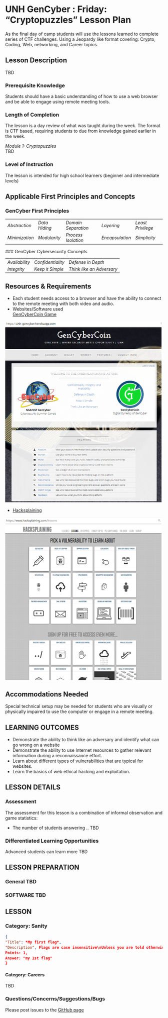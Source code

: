 # UNH GenCyber : Friday: “Cryptopuzzles” Lesson Plan
As the final day of camp students will use the lessons learned to complete series of CTF challenges.  Using a Jeopardy like format covering: Crypto, Coding, Web, networking, and Career topics. 

## Lesson Description
TBD

### Prerequisite Knowledge
Students should have a basic understanding of how to use a web browser and be able to engage using remote meeting tools.

### Length of Completion
The lesson is a day review of what was taught during the week. The format is CTF based, requiring students to due from knowledge gained earlier in the week.

*Module 1: Cryptopuzzles*  
TBD
### Level of Instruction
The lesson is intended for high school learners (beginner and intermediate levels)

## Applicable First Principles and Concepts

### GenCyber First Principles
<table border="0">
 <tr>
  <td><i>Abstraction</i></td>
   <td><i>Data Hiding</i></td>
   <td><i>Domain Separation</i></td>
   <td><i>Layering</i></td>
   <td><i>Least Privilege</i></td>
 </tr>
 <tr>
   <td><i>Minimization</i></td>
   <td><i>Modularity</i></td>
   <td><i>Process Isolation</i></td>
   <td><i>Encapsulation</i></td>
  <td><i>Simplicity</i></td>
 </tr>
</table>
### GenCyber Cybersecurity Concepts
<table border="0">
 <tr>
  <td><i>Availability</i></td>
  <td><i>Confidentiality</i></td>
  <td><i>Defense in Depth</i></td>
 </tr>
 <tr>
  <td><i>Integrity</i></td>
  <td><i>Keep it Simple</i></td>
  <td><i>Think like an Adversary</i></td>
 </tr>
</table>
 
## Resources & Requirements
- Each student needs access to a browser and have the ability to connect to the remote meeting with both video and audio.
- Websites/Software used  
[GenCyberCoin Game](https://github.com/vitalyford/gencybercoin)  
<img src="images/gencybercoin.png" alt="drawing" width="500"/>  

- [Hacksplaining](https://hacksplaining.com)  
<img src="images/hacksplaining.png" alt="drawing" width="500"/>  

## Accommodations Needed
Special technical setup may be needed for students who are visually or physically impaired to use the
computer or engage in a remote meeting.

## LEARNING OUTCOMES
- Demonstrate the ability to think like an adversary and identify what can go wrong on a website
- Demonstrate the ability to use Internet resources to gather relevant information during a reconnaissance effort.
- Learn about different types of vulnerabilities that are typical for websites.
- Learn the basics of web ethical hacking and exploitation.

## LESSON DETAILS
### Assessment
The assessment for this lesson is a combination of informal observation and game statistics:
- The number of students answering .. TBD

### Differentiated Learning Opportunities
Advanced students can learn more TBD
## LESSON PREPARATION
### General TBD
### SOFTWARE TBD
## LESSON 
### Category: Sanity  
```json
{
"Title": *My first flag*,
"Description", Flags are case insensitive\nUnless you are told otherwise flags are given in this format flag{my 1st flag}.\nBrute forcing is never the correct approach.\n\nThis message contains the flag for this puzzle.  \n\nGood luck and happy hunting!,
Points: 1,
Answer: "my 1st flag"
}
```
#### Category: Careers  
   TBD
### Questions/Concerns/Suggestions/Bugs
Please post issues to the [GitHub page](https://github/kengraf/GenCyber)
